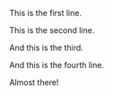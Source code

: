 
This is the first line.

This is the second line.

And this is the third. 

And this is the fourth line.

Almost there!
